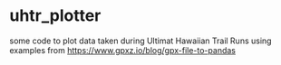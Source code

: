 # uhtr_plotter
some code to plot data taken during Ultimat Hawaiian Trail Runs using examples from https://www.gpxz.io/blog/gpx-file-to-pandas
